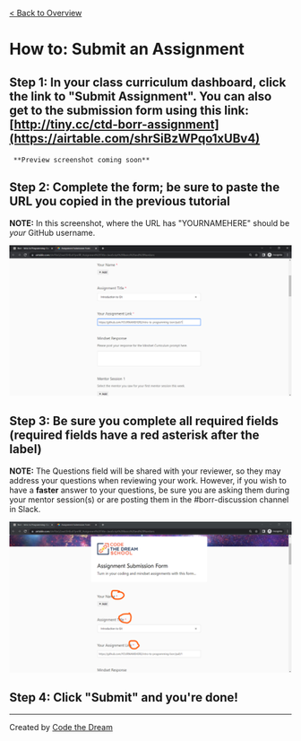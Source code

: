 [< Back to Overview](../../README.md)

# How to: Submit an Assignment

## Step 1: In your class curriculum dashboard, click the link to "Submit Assignment".  You can also get to the submission form using this link: [http://tiny.cc/ctd-borr-assignment](https://airtable.com/shrSiBzWPqo1xUBv4)

     **Preview screenshot coming soon**

## Step 2: Complete the form; be sure to paste the URL you copied in the previous tutorial
**NOTE:** In this screenshot, where the URL has "YOURNAMEHERE" should be _your_ GitHub username. 

![Submit Assignment: Step 2](../assets/submit-assignment/step-2-squibbyV2-interface.png)

## Step 3: Be sure you complete all required fields (required fields have a red asterisk after the label)
**NOTE:** The Questions field will be shared with your reviewer, so they may address your questions when reviewing your work.  However, if you wish to have a **faster** answer to your questions, be sure you are asking them during your mentor session(s) or are posting them in the #borr-discussion channel in Slack.

![Submit Assignment: Step 3](../assets/submit-assignment/step-3-squibbyV2-interface.png)

## Step 4: Click "Submit" and you're done!

---

Created by [Code the Dream](https://www.codethedream.org)
